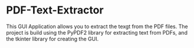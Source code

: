 # PDF-Text-Extractor
This GUI Application allows you to extract the texgt from the PDF files. The project is build using the PyPDF2 library for extracting text from PDFs, and the tkinter library for creating the GUI.
